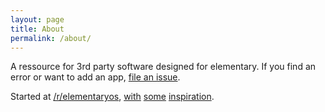 ```yaml
---
layout: page
title: About
permalink: /about/
---
```


A ressource for 3rd party software designed for elementary. If you find an error or want to add an app, [file an issue](https://github.com/quassy/elementary-apps/issues/new).

Started at [/r/elementaryos](http://www.reddit.com/r/elementaryos/comments/2r0xey/third_party_development_and_apps/), [with](http://madeforelementary.tumblr.com/) [some](https://github.com/PerfectCarl/elementary-apps) [inspiration](https://github.com/elementary-fr/ideas).
